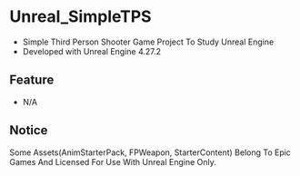 # Unreal_SimpleTPS
- Simple Third Person Shooter Game Project To Study Unreal Engine
- Developed with Unreal Engine 4.27.2

## Feature
- N/A

## Notice
Some Assets(AnimStarterPack, FPWeapon, StarterContent) Belong To Epic Games And Licensed For Use With Unreal Engine Only.
